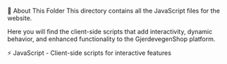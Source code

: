 📁 About This Folder
This directory contains all the JavaScript files for the website.

Here you will find the client-side scripts that add interactivity, dynamic behavior, and enhanced functionality to the GjerdevegenShop platform.

⚡ JavaScript - Client-side scripts for interactive features
